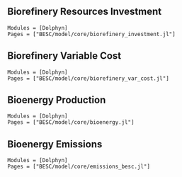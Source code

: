 ## Biorefinery Resources Investment
```@autodocs
Modules = [Dolphyn]
Pages = ["BESC/model/core/biorefinery_investment.jl"]
```

## Biorefinery Variable Cost
```@autodocs
Modules = [Dolphyn]
Pages = ["BESC/model/core/biorefinery_var_cost.jl"]
```

## Bioenergy Production
```@autodocs
Modules = [Dolphyn]
Pages = ["BESC/model/core/bioenergy.jl"]
```

## Bioenergy Emissions
```@autodocs
Modules = [Dolphyn]
Pages = ["BESC/model/core/emissions_besc.jl"]
```